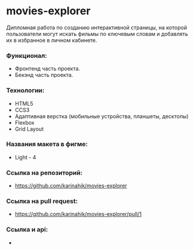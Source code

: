 # movies-explorer

Дипломная работа по созданию интерактивной страницы, на которой пользователи могут искать фильмы по ключевым словам и добавлять их в избранное в личном кабинете.

### Функционал:
+ Фронтенд часть проекта.
+ Бекэнд часть проекта.

### Технологии:
+ HTML5
+ CCS3
+ Адаптивная верстка (мобильные устройства, планшеты, десктопы)
+ Flexbox
+ Grid Layout

### Названия макета в фигме:
- Light - 4

### Ссылка на репозиторий:
- https://github.com/karinahik/movies-explorer

### Ссылка на pull request:
- https://github.com/karinahik/movies-explorer/pull/1

### Ссылка и api:
- 